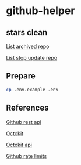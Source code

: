 # github-helper

## stars clean

[List archived repo](./list-archived-repo.js)

[List stop update repo](./list-stop-update-repo.js)

## Prepare

```bash
cp .env.example .env
```

## References

[Github rest api](https://docs.github.com/en/rest)

[Octokit](https://github.com/octokit/octokit.js)

[Octokit api](https://octokit.github.io/rest.js/v18#usage)

[Github rate limits](https://docs.github.com/en/rest/guides/best-practices-for-integrators#dealing-with-rate-limits)
